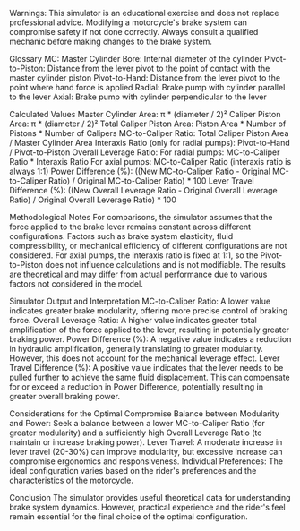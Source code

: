 Warnings: This simulator is an educational exercise and does not replace professional advice. Modifying a motorcycle's brake system can compromise safety if not done correctly. Always consult a qualified mechanic before making changes to the brake system.

Glossary
MC: Master Cylinder
Bore: Internal diameter of the cylinder
Pivot-to-Piston: Distance from the lever pivot to the point of contact with the master cylinder piston
Pivot-to-Hand: Distance from the lever pivot to the point where hand force is applied
Radial: Brake pump with cylinder parallel to the lever
Axial: Brake pump with cylinder perpendicular to the lever

Calculated Values
Master Cylinder Area: π * (diameter / 2)²
Caliper Piston Area: π * (diameter / 2)²
Total Caliper Piston Area: Piston Area * Number of Pistons * Number of Calipers
MC-to-Caliper Ratio: Total Caliper Piston Area / Master Cylinder Area
Interaxis Ratio (only for radial pumps): Pivot-to-Hand / Pivot-to-Piston
Overall Leverage Ratio:
For radial pumps: MC-to-Caliper Ratio * Interaxis Ratio
For axial pumps: MC-to-Caliper Ratio (interaxis ratio is always 1:1)
Power Difference (%): ((New MC-to-Caliper Ratio - Original MC-to-Caliper Ratio) / Original MC-to-Caliper Ratio) * 100
Lever Travel Difference (%): ((New Overall Leverage Ratio - Original Overall Leverage Ratio) / Original Overall Leverage Ratio) * 100

Methodological Notes
For comparisons, the simulator assumes that the force applied to the brake lever remains constant across different configurations.
Factors such as brake system elasticity, fluid compressibility, or mechanical efficiency of different configurations are not considered.
For axial pumps, the interaxis ratio is fixed at 1:1, so the Pivot-to-Piston does not influence calculations and is not modifiable.
The results are theoretical and may differ from actual performance due to various factors not considered in the model.

Simulator Output and Interpretation
MC-to-Caliper Ratio: A lower value indicates greater brake modularity, offering more precise control of braking force.
Overall Leverage Ratio: A higher value indicates greater total amplification of the force applied to the lever, resulting in potentially greater braking power.
Power Difference (%): A negative value indicates a reduction in hydraulic amplification, generally translating to greater modularity. However, this does not account for the mechanical leverage effect.
Lever Travel Difference (%): A positive value indicates that the lever needs to be pulled further to achieve the same fluid displacement. This can compensate for or exceed a reduction in Power Difference, potentially resulting in greater overall braking power.

Considerations for the Optimal Compromise
Balance between Modularity and Power: Seek a balance between a lower MC-to-Caliper Ratio (for greater modularity) and a sufficiently high Overall Leverage Ratio (to maintain or increase braking power).
Lever Travel: A moderate increase in lever travel (20-30%) can improve modularity, but excessive increase can compromise ergonomics and responsiveness.
Individual Preferences: The ideal configuration varies based on the rider's preferences and the characteristics of the motorcycle.

Conclusion
The simulator provides useful theoretical data for understanding brake system dynamics. However, practical experience and the rider's feel remain essential for the final choice of the optimal configuration.
